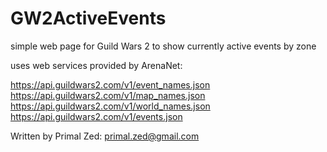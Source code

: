 GW2ActiveEvents
===============

simple web page for Guild Wars 2 to show currently active events by zone

uses web services provided by ArenaNet:


https://api.guildwars2.com/v1/event_names.json
https://api.guildwars2.com/v1/map_names.json
https://api.guildwars2.com/v1/world_names.json
https://api.guildwars2.com/v1/events.json

Written by Primal Zed: primal.zed@gmail.com
